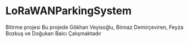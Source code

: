 # LoRaWANParkingSystem
Bitirme projesi
Bu projede Gökhan Veyisoğlu, Binnaz Demirçeviren, Feyza Bozkuş ve Doğukan Balcı Çalışmaktadır